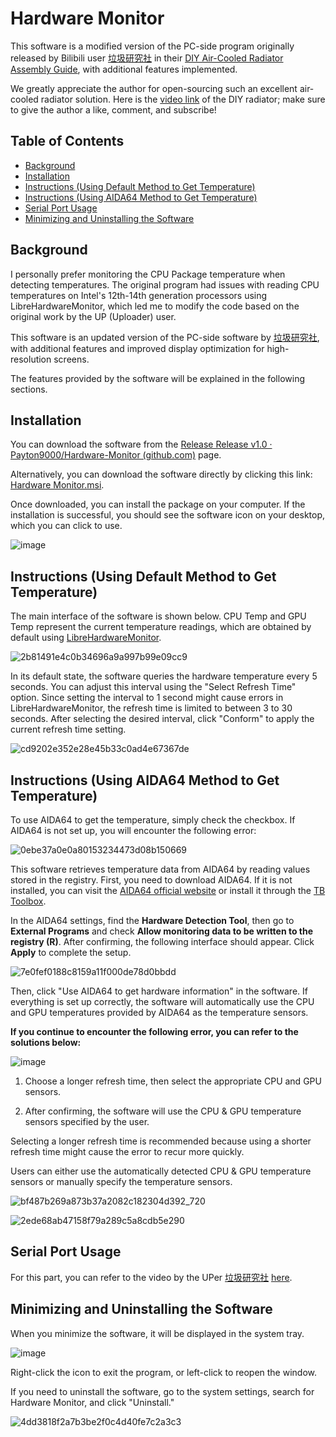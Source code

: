 # Hardware Monitor

This software is a modified version of the PC-side program originally released by Bilibili user [垃圾研究社](https://space.bilibili.com/376404862) in their [DIY Air-Cooled Radiator Assembly Guide](https://www.bilibili.com/read/cv36613704), with additional features implemented.

We greatly appreciate the author for open-sourcing such an excellent air-cooled radiator solution. Here is the [video link](https://www.bilibili.com/video/BV1Lr421M7u2) of the DIY radiator; make sure to give the author a like, comment, and subscribe!

## Table of Contents

- [Background](##Background)
- [Installation](##Installation)
- [Instructions (Using Default Method to Get Temperature)](##Instructions-(Using-Default-Method-to-Get-Temperature))
- [Instructions (Using AIDA64 Method to Get Temperature)](##Instructions-(Using-AIDA64-Method-to-Get-Temperature))
- [Serial Port Usage](##Serial-Port-Usage)
- [Minimizing and Uninstalling the Software](##Minimizing-and-Uninstalling-the-Software)

## Background

I personally prefer monitoring the CPU Package temperature when detecting temperatures. The original program had issues with reading CPU temperatures on Intel's 12th-14th generation processors using LibreHardwareMonitor, which led me to modify the code based on the original work by the UP (Uploader) user.

This software is an updated version of the PC-side software by [垃圾研究社](https://space.bilibili.com/376404862), with additional features and improved display optimization for high-resolution screens.

The features provided by the software will be explained in the following sections.

## Installation

You can download the software from the [Release Release v1.0 · Payton9000/Hardware-Monitor (github.com)](https://github.com/Payton9000/Hardware-Monitor/releases/tag/Release) page.

Alternatively, you can download the software directly by clicking this link: [Hardware Monitor.msi](https://github.com/Payton9000/Hardware-Monitor/releases/download/Release/Hardware.Monitor.msi).

Once downloaded, you can install the package on your computer. If the installation is successful, you should see the software icon on your desktop, which you can click to use.

![image](https://github.com/user-attachments/assets/5f5dc9ab-65c3-4c33-a189-d8316e44c4db)

## Instructions (Using Default Method to Get Temperature)

The main interface of the software is shown below. CPU Temp and GPU Temp represent the current temperature readings, which are obtained by default using [LibreHardwareMonitor](https://github.com/LibreHardwareMonitor/LibreHardwareMonitor).

![2b81491e4c0b34696a9a997b99e09cc9](https://github.com/user-attachments/assets/c7f92c0b-c5aa-41a1-96ac-2e5423cf8fd5)

In its default state, the software queries the hardware temperature every 5 seconds. You can adjust this interval using the "Select Refresh Time" option. Since setting the interval to 1 second might cause errors in LibreHardwareMonitor, the refresh time is limited to between 3 to 30 seconds. After selecting the desired interval, click "Conform" to apply the current refresh time setting.

![cd9202e352e28e45b33c0ad4e67367de](https://github.com/user-attachments/assets/28a120bb-92e7-4f11-a810-7de5ee9ec381)

## Instructions (Using AIDA64 Method to Get Temperature)

To use AIDA64 to get the temperature, simply check the checkbox. If AIDA64 is not set up, you will encounter the following error:

![0ebe37a0e0a80153234473d08b150669](https://github.com/user-attachments/assets/fd41cc41-49f9-4e53-8e6d-fa32ac6e8ad6)

This software retrieves temperature data from AIDA64 by reading values stored in the registry. First, you need to download AIDA64. If it is not installed, you can visit the [AIDA64 official website](http://www.aida64.com.cn/index.html) or install it through the [TB Toolbox](https://www.tbtool.cn/).

In the AIDA64 settings, find the **Hardware Detection Tool**, then go to **External Programs** and check **Allow monitoring data to be written to the registry (R)**. After confirming, the following interface should appear. Click **Apply** to complete the setup.

![7e0fef0188c8159a11f000de78d0bbdd](https://github.com/user-attachments/assets/9961806e-0bcf-4564-8d75-94bae137db58)

Then, click "Use AIDA64 to get hardware information" in the software. If everything is set up correctly, the software will automatically use the CPU and GPU temperatures provided by AIDA64 as the temperature sensors.

**If you continue to encounter the following error, you can refer to the solutions below:**

![image](https://github.com/user-attachments/assets/2c69ccf7-535f-4634-86ae-d7ce0dd0d489)

1. Choose a longer refresh time, then select the appropriate CPU and GPU sensors.

2. After confirming, the software will use the CPU & GPU temperature sensors specified by the user.

Selecting a longer refresh time is recommended because using a shorter refresh time might cause the error to recur more quickly.

Users can either use the automatically detected CPU & GPU temperature sensors or manually specify the temperature sensors.

![bf487b269a873b37a2082c182304d392_720](https://github.com/user-attachments/assets/7e4244a0-8293-434a-86b7-c8ea921581c6)

![2ede68ab47158f79a289c5a8cdb5e290](https://github.com/user-attachments/assets/b1de5920-ae7d-406f-a1b6-0c60ea501bda)

## Serial Port Usage

For this part, you can refer to the video by the UPer [垃圾研究社](https://space.bilibili.com/376404862) [here](https://www.bilibili.com/video/BV1Lr421M7u2).

## Minimizing and Uninstalling the Software

When you minimize the software, it will be displayed in the system tray.

![image](https://github.com/user-attachments/assets/fbdc9bf5-e909-48ce-b87c-8f334c3fb62c)

Right-click the icon to exit the program, or left-click to reopen the window.

If you need to uninstall the software, go to the system settings, search for Hardware Monitor, and click "Uninstall."

![4dd3818f2a7b3be2f0c4d40fe7c2a3c3](https://github.com/user-attachments/assets/ab97b8b0-94bb-4b7f-88e9-ab16b1942dde)
